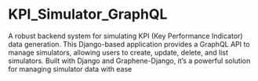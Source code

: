 # KPI_Simulator_GraphQL
A robust backend system for simulating KPI (Key Performance Indicator) data generation. This Django-based application provides a GraphQL API to manage simulators, allowing users to create, update, delete, and list simulators. Built with Django and Graphene-Django, it’s a powerful solution for managing simulator data with ease
